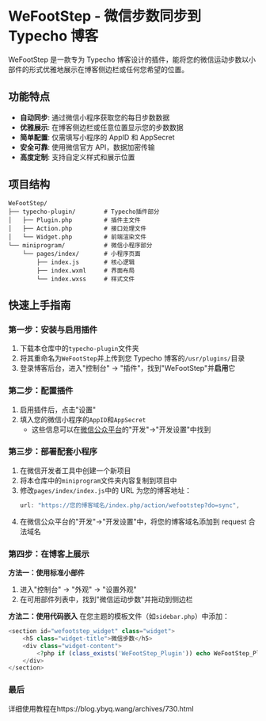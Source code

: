 # WeFootStep - 微信步数同步到 Typecho 博客

WeFootStep 是一款专为 Typecho 博客设计的插件，能将您的微信运动步数以小部件的形式优雅地展示在博客侧边栏或任何您希望的位置。

## 功能特点

- **自动同步**: 通过微信小程序获取您的每日步数数据
- **优雅展示**: 在博客侧边栏或任意位置显示您的步数数据
- **简单配置**: 仅需填写小程序的 AppID 和 AppSecret
- **安全可靠**: 使用微信官方 API，数据加密传输
- **高度定制**: 支持自定义样式和展示位置

## 项目结构

```
WeFootStep/
├── typecho-plugin/        # Typecho插件部分
│   ├── Plugin.php         # 插件主文件
│   ├── Action.php         # 接口处理文件
│   └── Widget.php         # 前端渲染文件
└── miniprogram/           # 微信小程序部分
    └── pages/index/       # 小程序页面
        ├── index.js       # 核心逻辑
        ├── index.wxml     # 界面布局
        └── index.wxss     # 样式文件
```

## 快速上手指南

### 第一步：安装与启用插件

1. 下载本仓库中的`typecho-plugin`文件夹
2. 将其重命名为`WeFootStep`并上传到您 Typecho 博客的`/usr/plugins/`目录
3. 登录博客后台，进入"控制台" -> "插件"，找到"WeFootStep"并**启用**它

### 第二步：配置插件

1. 启用插件后，点击"设置"
2. 填入您的微信小程序的`AppID`和`AppSecret`
   - 这些信息可以在[微信公众平台](https://mp.weixin.qq.com/)的"开发"->"开发设置"中找到

### 第三步：部署配套小程序

1. 在微信开发者工具中创建一个新项目
2. 将本仓库中的`miniprogram`文件夹内容复制到项目中
3. 修改`pages/index/index.js`中的 URL 为您的博客地址：
   ```javascript
   url: "https://您的博客域名/index.php/action/wefootstep?do=sync",
   ```
4. 在微信公众平台的"开发"->"开发设置"中，将您的博客域名添加到 request 合法域名

### 第四步：在博客上展示

**方法一：使用标准小部件**

1. 进入"控制台" -> "外观" -> "设置外观"
2. 在可用部件列表中，找到"微信运动步数"并拖动到侧边栏

**方法二：使用代码嵌入**
在您主题的模板文件（如`sidebar.php`）中添加：

```php
<section id="wefootstep_widget" class="widget">
    <h5 class="widget-title">微信步数</h5>
    <div class="widget-content">
        <?php if (class_exists('WeFootStep_Plugin')) echo WeFootStep_Plugin::render(); ?>
    </div>
</section>
```

### 最后
详细使用教程在https://blog.ybyq.wang/archives/730.html
